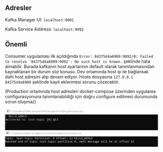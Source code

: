 ## Adresler
Kafka Manager UI: `localhost:9001`

Kafka Service Address: `localhost:9092`

## Önemli
Consumer uygulaması ilk açıldığında `Error: 84375d4a6909:9092/0: Failed to resolve '84375d4a6909:9092': No such host is known.` şeklinde hata alınabilir. 
Burada kafkanın host ayarlarının default olarak tanımlanmasından kaynaklanan bir durum söz konusu. Dev ortamında host ip ile bağlansak dahi 
host adresini alıp devam ediyor. Hosts dosyasına `127.0.0.1 84375d4a6909` şeklinde kayıt eklenmesi sorunu çözecektir. 

(Production ortamında host adresleri docker-compose üzerinden uygulama configurasyonuna tanımlanabildiği için doğru configure edilmesi durumunda sorun oluşmaz)

<img src="Images/Screenshot.png" alt="screenshot" width="600px"/>
